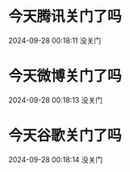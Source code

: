 # 今天腾讯关门了吗

2024-09-28 00:18:11 没关门

# 今天微博关门了吗

2024-09-28 00:18:13 没关门

# 今天谷歌关门了吗

2024-09-28 00:18:14 没关门

